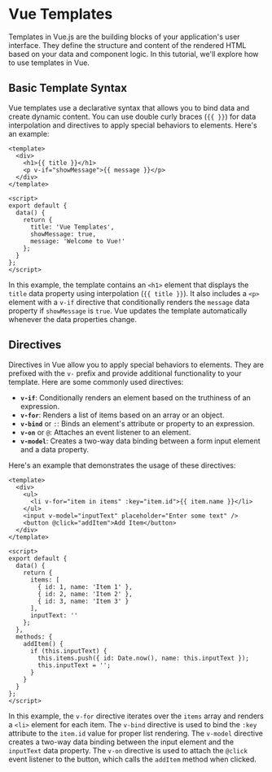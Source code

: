 # Vue Templates

Templates in Vue.js are the building blocks of your application's user interface. They define the structure and content of the rendered HTML based on your data and component logic. In this tutorial, we'll explore how to use templates in Vue.

## Basic Template Syntax

Vue templates use a declarative syntax that allows you to bind data and create dynamic content. You can use double curly braces (`{{ }}`) for data interpolation and directives to apply special behaviors to elements. Here's an example:

```vue
<template>
  <div>
    <h1>{{ title }}</h1>
    <p v-if="showMessage">{{ message }}</p>
  </div>
</template>

<script>
export default {
  data() {
    return {
      title: 'Vue Templates',
      showMessage: true,
      message: 'Welcome to Vue!'
    };
  }
};
</script>
```

In this example, the template contains an `<h1>` element that displays the `title` data property using interpolation (`{{ title }}`). It also includes a `<p>` element with a `v-if` directive that conditionally renders the `message` data property if `showMessage` is `true`. Vue updates the template automatically whenever the data properties change.

## Directives

Directives in Vue allow you to apply special behaviors to elements. They are prefixed with the `v-` prefix and provide additional functionality to your template. Here are some commonly used directives:

- **`v-if`**: Conditionally renders an element based on the truthiness of an expression.
- **`v-for`**: Renders a list of items based on an array or an object.
- **`v-bind`** or `:`: Binds an element's attribute or property to an expression.
- **`v-on`** or `@`: Attaches an event listener to an element.
- **`v-model`**: Creates a two-way data binding between a form input element and a data property.

Here's an example that demonstrates the usage of these directives:

```vue
<template>
  <div>
    <ul>
      <li v-for="item in items" :key="item.id">{{ item.name }}</li>
    </ul>
    <input v-model="inputText" placeholder="Enter some text" />
    <button @click="addItem">Add Item</button>
  </div>
</template>

<script>
export default {
  data() {
    return {
      items: [
        { id: 1, name: 'Item 1' },
        { id: 2, name: 'Item 2' },
        { id: 3, name: 'Item 3' }
      ],
      inputText: ''
    };
  },
  methods: {
    addItem() {
      if (this.inputText) {
        this.items.push({ id: Date.now(), name: this.inputText });
        this.inputText = '';
      }
    }
  }
};
</script>
```

In this example, the `v-for` directive iterates over the `items` array and renders a `<li>` element for each item. The `v-bind` directive is used to bind the `:key` attribute to the `item.id` value for proper list rendering. The `v-model` directive creates a two-way data binding between the input element and the `inputText` data property. The `v-on` directive is used to attach the `@click` event listener to the button, which calls the `addItem` method when clicked.


